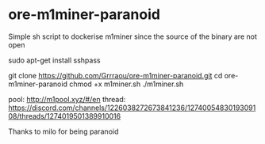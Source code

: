# ore-m1miner-paranoid
Simple sh script to dockerise m1miner since the source of the binary are not open


sudo apt-get install sshpass

git clone https://github.com/Grrraou/ore-m1miner-paranoid.git
cd ore-m1miner-paranoid
chmod +x m1miner.sh
./m1miner.sh



pool: http://m1pool.xyz/#/en
thread: https://discord.com/channels/1226038272673841236/1274005483019309108/threads/1274019501389910016

Thanks to milo for being paranoid
